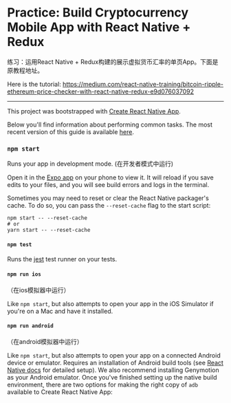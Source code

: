 # Practice: Build Cryptocurrency Mobile App with React Native + Redux 

练习：运用React Native + Redux构建的展示虚拟货币汇率的单页App。下面是原教程地址。

Here is the tutorial: https://medium.com/react-native-training/bitcoin-ripple-ethereum-price-checker-with-react-native-redux-e9d076037092

-------------

This project was bootstrapped with [Create React Native App](https://github.com/react-community/create-react-native-app).

Below you'll find information about performing common tasks. The most recent version of this guide is available [here](https://github.com/react-community/create-react-native-app/blob/master/react-native-scripts/template/README.md).


### `npm start`

Runs your app in development mode. (在开发者模式中运行)

Open it in the [Expo app](https://expo.io) on your phone to view it. It will reload if you save edits to your files, and you will see build errors and logs in the terminal.

Sometimes you may need to reset or clear the React Native packager's cache. To do so, you can pass the `--reset-cache` flag to the start script:

```
npm start -- --reset-cache
# or
yarn start -- --reset-cache
```

#### `npm test`

Runs the [jest](https://github.com/facebook/jest) test runner on your tests.

#### `npm run ios`

（在ios模拟器中运行）

Like `npm start`, but also attempts to open your app in the iOS Simulator if you're on a Mac and have it installed.

#### `npm run android`

（在android模拟器中运行）

Like `npm start`, but also attempts to open your app on a connected Android device or emulator. Requires an installation of Android build tools (see [React Native docs](https://facebook.github.io/react-native/docs/getting-started.html) for detailed setup). We also recommend installing Genymotion as your Android emulator. Once you've finished setting up the native build environment, there are two options for making the right copy of `adb` available to Create React Native App:

